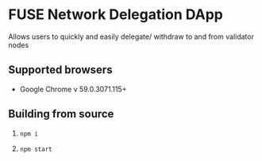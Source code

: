 # FUSE Network Delegation DApp

Allows users to quickly and easily delegate/ withdraw to and from validator nodes

## Supported browsers

* Google Chrome v 59.0.3071.115+

## Building from source

1) `npm i`

2) `npm start`
